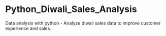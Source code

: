 # Python_Diwali_Sales_Analysis
Data analysis with python - Analyze diwali sales data to improve customer experience and sales.
